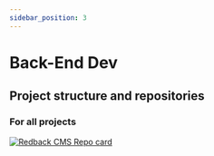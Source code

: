 ```yaml
---
sidebar_position: 3
---
```


# Back-End Dev

## Project structure and repositories

### For all projects
[![Redback CMS Repo card](https://github-readme-stats.vercel.app/api/pin/?username=Redback-Operations&repo=redback-cms)](https://github.com/Redback-Operations/redback-cms)
